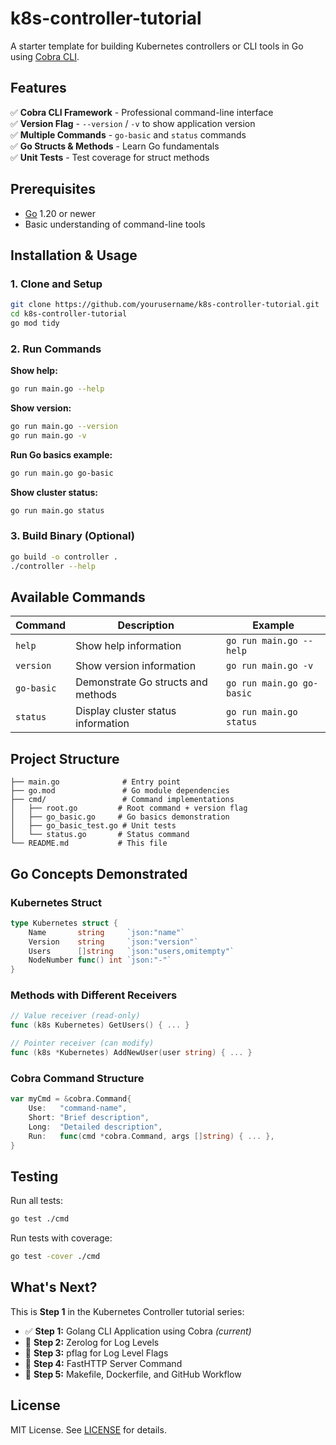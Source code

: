 # k8s-controller-tutorial

A starter template for building Kubernetes controllers or CLI tools in Go using [Cobra CLI](https://github.com/spf13/cobra-cli).

## Features

✅ **Cobra CLI Framework** - Professional command-line interface  
✅ **Version Flag** - `--version` / `-v` to show application version  
✅ **Multiple Commands** - `go-basic` and `status` commands  
✅ **Go Structs & Methods** - Learn Go fundamentals  
✅ **Unit Tests** - Test coverage for struct methods  

## Prerequisites

- [Go](https://golang.org/dl/) 1.20 or newer
- Basic understanding of command-line tools

## Installation & Usage

### 1. Clone and Setup
```bash
git clone https://github.com/yourusername/k8s-controller-tutorial.git
cd k8s-controller-tutorial
go mod tidy
```

### 2. Run Commands

**Show help:**
```bash
go run main.go --help
```

**Show version:**
```bash
go run main.go --version
go run main.go -v
```

**Run Go basics example:**
```bash
go run main.go go-basic
```

**Show cluster status:**
```bash
go run main.go status
```

### 3. Build Binary (Optional)
```bash
go build -o controller .
./controller --help
```

## Available Commands

| Command | Description | Example |
|---------|-------------|---------|
| `help` | Show help information | `go run main.go --help` |
| `version` | Show version information | `go run main.go -v` |
| `go-basic` | Demonstrate Go structs and methods | `go run main.go go-basic` |
| `status` | Display cluster status information | `go run main.go status` |

## Project Structure

```
├── main.go              # Entry point
├── go.mod               # Go module dependencies
├── cmd/                 # Command implementations
│   ├── root.go         # Root command + version flag
│   ├── go_basic.go     # Go basics demonstration
│   ├── go_basic_test.go # Unit tests
│   └── status.go       # Status command
└── README.md           # This file
```

## Go Concepts Demonstrated

### Kubernetes Struct
```go
type Kubernetes struct {
    Name       string     `json:"name"`
    Version    string     `json:"version"`
    Users      []string   `json:"users,omitempty"`
    NodeNumber func() int `json:"-"`
}
```

### Methods with Different Receivers
```go
// Value receiver (read-only)
func (k8s Kubernetes) GetUsers() { ... }

// Pointer receiver (can modify)
func (k8s *Kubernetes) AddNewUser(user string) { ... }
```

### Cobra Command Structure
```go
var myCmd = &cobra.Command{
    Use:   "command-name",
    Short: "Brief description",
    Long:  "Detailed description",
    Run:   func(cmd *cobra.Command, args []string) { ... },
}
```

## Testing

Run all tests:
```bash
go test ./cmd
```

Run tests with coverage:
```bash
go test -cover ./cmd
```

## What's Next?

This is **Step 1** in the Kubernetes Controller tutorial series:

- ✅ **Step 1:** Golang CLI Application using Cobra *(current)*
- 🔄 **Step 2:** Zerolog for Log Levels
- 🔄 **Step 3:** pflag for Log Level Flags  
- 🔄 **Step 4:** FastHTTP Server Command
- 🔄 **Step 5:** Makefile, Dockerfile, and GitHub Workflow

## License

MIT License. See [LICENSE](LICENSE) for details.
